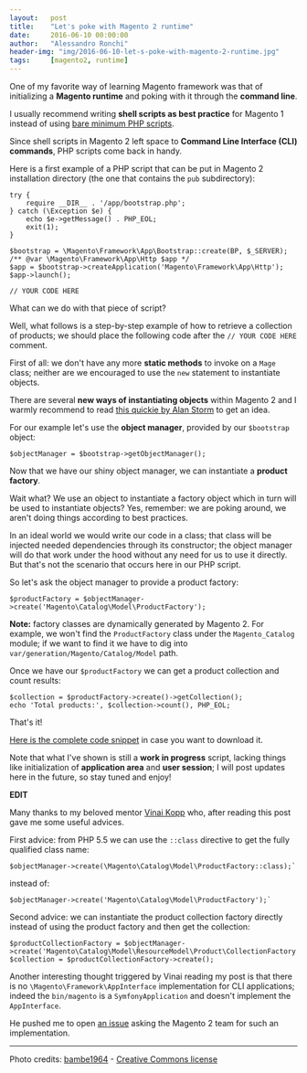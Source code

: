 ```yaml
---
layout:   post
title:    "Let's poke with Magento 2 runtime"
date:     2016-06-10 00:00:00
author:   "Alessandro Ronchi"
header-img: "img/2016-06-10-let-s-poke-with-magento-2-runtime.jpg"
tags:     [magento2, runtime]
---
```


One of my favorite way of learning Magento framework was that of initializing a **Magento runtime** and poking with it through the **command line**.

I usually recommend writing **shell scripts as best practice** for Magento 1 instead of using [bare minimum PHP scripts](https://gist.github.com/search?utf8=%E2%9C%93&q=runtime+user%3Aaleron75&ref=searchresults).

Since shell scripts in Magento 2 left space to **Command Line Interface (CLI) commands**, PHP scripts come back in handy.

Here is a first example of a PHP script that can be put in Magento 2 installation directory (the one that contains the `pub` subdirectory):

    try {
        require __DIR__ . '/app/bootstrap.php';
    } catch (\Exception $e) {
        echo $e->getMessage() . PHP_EOL;
        exit(1);
    }

    $bootstrap = \Magento\Framework\App\Bootstrap::create(BP, $_SERVER);
    /** @var \Magento\Framework\App\Http $app */
    $app = $bootstrap->createApplication('Magento\Framework\App\Http');
    $app->launch();

    // YOUR CODE HERE

What can we do with that piece of script?

Well, what follows is a step-by-step example of how to retrieve a collection of products; we should place the following code after the `// YOUR CODE HERE` comment.

First of all: we don't have any more **static methods** to invoke on a `Mage` class; neither are we encouraged to use the `new` statement to instantiate objects.

There are several **new ways of instantiating objects** within Magento 2 and I warmly recommend to read [this quickie by Alan Storm](http://magento-quickies.alanstorm.com/post/142637117380/magento-2-shared-instances-and-dependency) to get an idea.

For our example let's use the **object manager**, provided by our `$bootstrap` object:

    $objectManager = $bootstrap->getObjectManager();

Now that we have our shiny object manager, we can instantiate a **product factory**.

Wait what? We use an object to instantiate a factory object which in turn will be used to instantiate objects? Yes, remember: we are poking around, we aren't doing things according to best practices.

In an ideal world we would write our code in a class; that class will be injected needed dependencies through its constructor; the object manager will do that work under the hood without any need for us to use it directly.
But that's not the scenario that occurs here in our PHP script.

So let's ask the object manager to provide a product factory:

    $productFactory = $objectManager->create('Magento\Catalog\Model\ProductFactory');

**Note:** factory classes are dynamically generated by Magento 2. For example, we won't find the `ProductFactory` class under the `Magento_Catalog` module; if we want to find it we have to dig into `var/generation/Magento/Catalog/Model` path.

Once we have our `$productFactory` we can get a product collection and count results:

    $collection = $productFactory->create()->getCollection();
    echo 'Total products:', $collection->count(), PHP_EOL;

That's it!

[Here is the complete code snippet](https://gist.github.com/aleron75/648624e22744d5ed88037b6ac56ddf54) in case you want to download it.

Note that what I've shown is still a **work in progress** script, lacking things like initialization of **application area** and **user session**; I will post updates here in the future, so stay tuned and enjoy!

**EDIT**

Many thanks to my beloved mentor [Vinai Kopp](https://twitter.com/vinaikopp) who, after reading this post gave me some useful advices.

First advice: from PHP 5.5 we can use the `::class` directive to get the fully qualified class name:

    $objectManager->create(\Magento\Catalog\Model\ProductFactory::class);`

instead of:

    $objectManager->create('Magento\Catalog\Model\ProductFactory');`

Second advice: we can instantiate the product collection factory directly instead of
using the product factory and then get the collection:

    $productCollectionFactory = $objectManager->create('Magento\Catalog\Model\ResourceModel\Product\CollectionFactory');
    $collection = $productCollectionFactory->create();

Another interesting thought triggered by Vinai reading my post is that there is no `\Magento\Framework\AppInterface` implementation for CLI applications; indeed the `bin/magento` is a `SymfonyApplication` and doesn't implement the `AppInterface`.

He pushed me to open [an issue](https://github.com/magento/magento2/issues/5001) asking the Magento 2 team for such an implementation.   

---
Photo credits: [bambe1964](https://www.flickr.com/photos/bambe1964/) - [Creative Commons license](https://creativecommons.org/licenses/by-nc-nd/2.0/)
